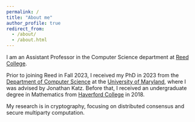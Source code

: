 ```yaml
---
permalink: /
title: "About me"
author_profile: true
redirect_from: 
  - /about/
  - /about.html
---
```


I am an Assistant Professor in the Computer Science department at [Reed College](https://www.reed.edu/). 

Prior to joining Reed in Fall 2023, I received my PhD in 2023 from the [Department of Computer Science](https://www.cs.umd.edu/) at the [University of Maryland](https://umd.edu/), where I was advised by Jonathan Katz. Before that, I received an undergraduate degree in Mathematics from [Haverford College](https://www.haverford.edu/) in 2018.

My research is in cryptography, focusing on distributed consensus and secure multiparty computation. 

